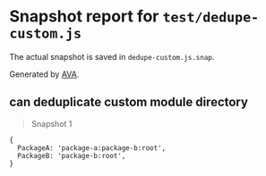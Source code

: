 # Snapshot report for `test/dedupe-custom.js`

The actual snapshot is saved in `dedupe-custom.js.snap`.

Generated by [AVA](https://ava.li).

## can deduplicate custom module directory

> Snapshot 1

    {
      PackageA: 'package-a:package-b:root',
      PackageB: 'package-b:root',
    }
